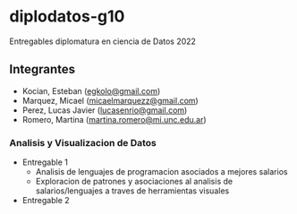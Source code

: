 # diplodatos-g10
Entregables diplomatura en ciencia de Datos 2022

## Integrantes
- Kocian, Esteban (egkolo@gmail.com)
- Marquez, Micael (micaelmarquezz@gmail.com)
- Perez, Lucas Javier (lucasenrio@gmail.com)
- Romero, Martina (martina.romero@mi.unc.edu.ar)

### Analisis y Visualizacion de Datos
- Entregable 1
    - Analisis de lenguajes de programacion asociados a mejores salarios
    - Exploracion de patrones y asociaciones al analisis de salarios/lenguajes a traves de herramientas visuales
- Entregable 2
